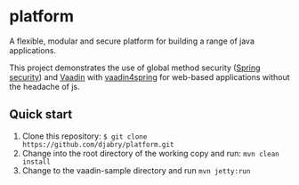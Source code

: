 platform
========

A flexible, modular and secure platform for building a range of java applications.

This project demonstrates the use of global method security ([Spring security](http://projects.spring.io/spring-security/)) and [Vaadin](https://vaadin.com/home) with [vaadin4spring](https://github.com/peholmst/vaadin4spring) for web-based applications without the headache of js.

## Quick start ##

1. Clone this repository: ```$ git clone https://github.com/djabry/platform.git```
2. Change into the root directory of the working copy and run: ```mvn clean install```
3. Change to the vaadin-sample directory and run ```mvn jetty:run```

